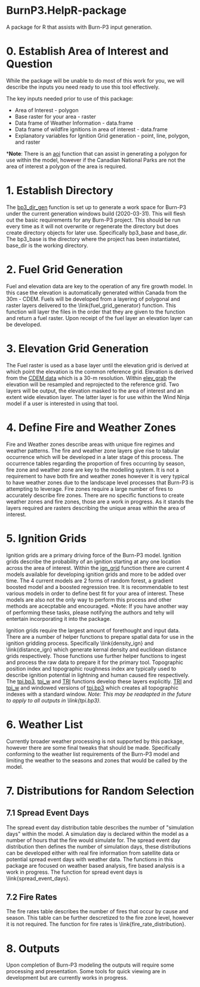 # BurnP3.HelpR-package
A package for R that assists with Burn-P3 input generation.

 # 0. Establish Area of Interest and Question

 While the package will be unable to do most of this work for you, we will describe the inputs you need ready to use this tool effectively.

 The key inputs needed prior to use of this package:
 * Area of Interest - polygon
 * Base raster for your area - raster
 * Data frame of Weather Information - data.frame
 * Data frame of wildfire ignitions in area of interest - data.frame
 * Explanatory variables for Ignition Grid generation - point, line, polygon, and raster

 *__Note__: There is an [aoi](https://github.com/BadgerOnABike/BurnP3.HelpR/blob/master/R/aoi.R) function that can assist in generating a polygon for use within the model, however if the Canadian National Parks are not the area of interest a polygon of the area is required.

 # 1. Establish Directory

 The [bp3_dir_gen](https://github.com/BadgerOnABike/BurnP3.HelpR/blob/master/R/bp3_dir_gen.R) function is set up to generate a work space for Burn-P3 under the current generation windows build (2020-03-31). This will flesh out the basic requirements for any Burn-P3 project. This should be run every time as it will not overwrite or regenerate the directory but does create directory objects for later use. Specifically bp3_base and base_dir. The bp3_base is the directory where the project has been instantiated, base_dir is the working directory.

  # 2. Fuel Grid Generation

  Fuel and elevation data are key to the operation of any fire growth model. In this case the elevation is automatically generated within Canada from the 30m - CDEM. Fuels will be developed from a layering of polygonal and raster layers delivered to the \link{fuel_grid_generator} function. This function will layer the files in the order that they are given to the function and return a fuel raster. Upon receipt of the fuel layer an elevation layer can be developed.

  # 3. Elevation Grid Generation

  The Fuel raster is used as a base layer until the elevation grid is derived at which point the elevation is the common reference grid. Elevation is derived from the [CDEM data](https://open.canada.ca/data/en/dataset/7f245e4d-76c2-4caa-951a-45d1d2051333) which is a 30-m resolution. Within [elev_grab](https://github.com/BadgerOnABike/BurnP3.HelpR/blob/master/R/elev_grab.R) the elevation will be resampled and reprojected to the reference grid. Two layers will be output, the elevation masked to the area of interest and an extent wide elevation layer. The latter layer is for use within the Wind Ninja model if a user is interested in using that tool.

  # 4. Define Fire and Weather Zones

  Fire and Weather zones describe areas with unique fire regimes and weather patterns. The fire and weather zone layers give rise to tabular occurrence which will be developed in a later stage of this process. The occurrence tables regarding the proportion of fires occurring by season, fire zone and weather zone are key to the modelling system. It is not a requirement to have both fire and weather zones however it is very typical to have weather zones due to the landscape level processes that Burn-P3 is attempting to leverage. Fire zones require a large number of fires to accurately describe fire zones. There are no specific functions to create weather zones and fire zones, those are a work in progress. As it stands the layers required are rasters describing the unique areas within the area of interest.

  # 5. Ignition Grids

  Ignition grids are a primary driving force of the Burn-P3 model. Ignition grids describe the probability of an ignition starting at any one location across the area of interest. Within the [ign_grid](https://github.com/BadgerOnABike/BurnP3.HelpR/blob/master/R/ign_grid.R) function there are current 4 models available for developing ignition grids and more to be added over time. The 4 current models are 2 forms of random forest, a gradient boosted model and a boosted regression tree. It is recommendable to test various models in order to define best fit for your area of interest. These models are also not the only way to perform this process and other methods are acecptable and encouraged. *Note: If you have another way of performing these tasks, please notifying the authors and tehy will entertain incorporating it into the package.

  Ignition grids require the largest amount of forethought and input data. There are a number of helper functions to prepare spatial data for use in the ignition gridding process. Specifically \link{density_ign} and \link{distance_ign} which generate kernal density and euclidean distance grids respectively. Those functions use further helper functions to ingest and process the raw data to prepare it for the primary tool. Topographic position index and topographic roughness index are typically used to describe ignition potential in lightning and human caused fire respectively. The [tpi.bp3](https://github.com/BadgerOnABike/BurnP3.HelpR/blob/master/R/tpi.bp3.R), [tpi_w](https://github.com/BadgerOnABike/BurnP3.HelpR/blob/master/R/tpi.bp3.R) and [TRI](https://github.com/BadgerOnABike/BurnP3.HelpR/blob/master/R/tpi.bp3.R) functions develop these layers explicitly. [TRI](https://github.com/BadgerOnABike/BurnP3.HelpR/blob/master/R/tpi.bp3.R) and [tpi_w](https://github.com/BadgerOnABike/BurnP3.HelpR/blob/master/R/tpi.bp3.R) and windowed versions of [tpi.bp3](https://github.com/BadgerOnABike/BurnP3.HelpR/blob/master/R/tpi.bp3.R) which creates all topographic indexes with a standard window. _Note: This may be readapted in the future to apply to all outputs in \link{tpi.bp3}._

  # 6. Weather List

  Currently broader weather processing is not supported by this package, however there are some final tweaks that should be made. Specifically conforming to the weather list requirements of the Burn-P3 model and limiting the weather to the seasons and zones that would be called by the model.

  # 7. Distributions for Random Selection

  ## 7.1  Spread Event Days

  The spread event day distribution table describes the number of "simulation days" within the model. A simulation day is declared within the model as a number of hours that the fire would simulate for. The spread event day distribution then defines the number of simulation days, these distributions can be developed either with real fire information from satellite data or potential spread event days with weather data. The functions in this package are focused on weather based analysis, fire based analysis is a work in progress. The function for spread event days is \link{spread_event_days}.

  ## 7.2 Fire Rates

  The fire rates table describes the number of fires that occur by cause and season. This table can be further descretized to the fire zone level, however it is not required. The function for fire rates is \link{fire_rate_distribution}.

  # 8. Outputs

  Upon completion of Burn-P3 modeling the outputs will require some processing and presentation. Some tools for quick viewing are in development but are currently works in progress.